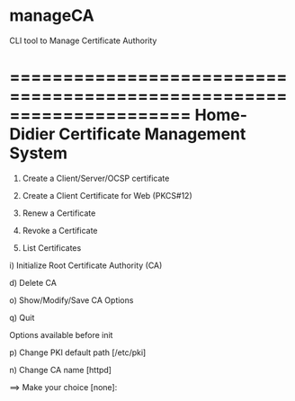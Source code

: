 manageCA
========

CLI tool to Manage Certificate Authority

=====================================================================
             Home-Didier Certificate Management System
=====================================================================

   1) Create a Client/Server/OCSP certificate
   
   2) Create a Client Certificate for Web (PKCS#12)
   
   3) Renew a Certificate
   
   4) Revoke a Certificate
   
   5) List Certificates

   
   i) Initialize Root Certificate Authority (CA)
   
   d) Delete CA
   
   o) Show/Modify/Save CA Options
   
   q) Quit

   
   Options available before init
   
   p) Change PKI default path [/etc/pki]
   
   n) Change CA name [httpd]


 ==> Make your choice [none]:
